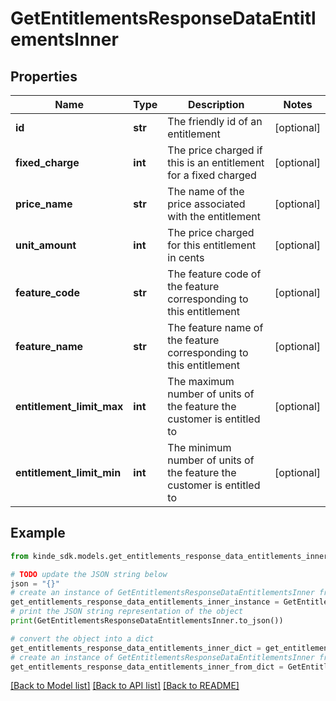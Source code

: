 # GetEntitlementsResponseDataEntitlementsInner


## Properties

Name | Type | Description | Notes
------------ | ------------- | ------------- | -------------
**id** | **str** | The friendly id of an entitlement | [optional] 
**fixed_charge** | **int** | The price charged if this is an entitlement for a fixed charged | [optional] 
**price_name** | **str** | The name of the price associated with the entitlement | [optional] 
**unit_amount** | **int** | The price charged for this entitlement in cents | [optional] 
**feature_code** | **str** | The feature code of the feature corresponding to this entitlement | [optional] 
**feature_name** | **str** | The feature name of the feature corresponding to this entitlement | [optional] 
**entitlement_limit_max** | **int** | The maximum number of units of the feature the customer is entitled to | [optional] 
**entitlement_limit_min** | **int** | The minimum number of units of the feature the customer is entitled to | [optional] 

## Example

```python
from kinde_sdk.models.get_entitlements_response_data_entitlements_inner import GetEntitlementsResponseDataEntitlementsInner

# TODO update the JSON string below
json = "{}"
# create an instance of GetEntitlementsResponseDataEntitlementsInner from a JSON string
get_entitlements_response_data_entitlements_inner_instance = GetEntitlementsResponseDataEntitlementsInner.from_json(json)
# print the JSON string representation of the object
print(GetEntitlementsResponseDataEntitlementsInner.to_json())

# convert the object into a dict
get_entitlements_response_data_entitlements_inner_dict = get_entitlements_response_data_entitlements_inner_instance.to_dict()
# create an instance of GetEntitlementsResponseDataEntitlementsInner from a dict
get_entitlements_response_data_entitlements_inner_from_dict = GetEntitlementsResponseDataEntitlementsInner.from_dict(get_entitlements_response_data_entitlements_inner_dict)
```
[[Back to Model list]](../README.md#documentation-for-models) [[Back to API list]](../README.md#documentation-for-api-endpoints) [[Back to README]](../README.md)


